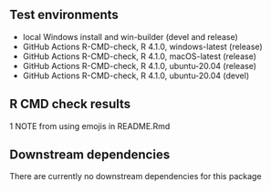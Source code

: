 ## Test environments
* local Windows install and win-builder (devel and release)
* GitHub Actions R-CMD-check, R 4.1.0, windows-latest (release) 
* GitHub Actions R-CMD-check, R 4.1.0, macOS-latest (release) 
* GitHub Actions R-CMD-check, R 4.1.0, ubuntu-20.04 (release) 
* GitHub Actions R-CMD-check, R 4.1.0, ubuntu-20.04 (devel) 


## R CMD check results
1 NOTE from using emojis in README.Rmd

## Downstream dependencies
There are currently no downstream dependencies for this package
